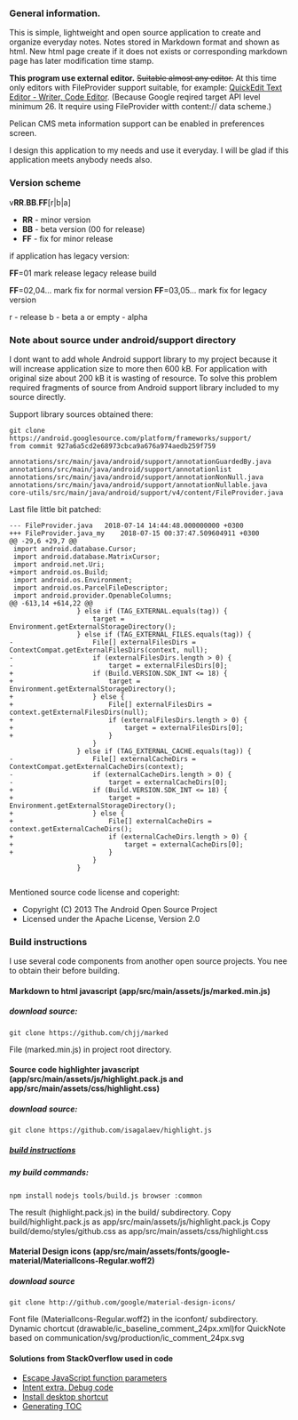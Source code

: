 
### General information.
This is simple, lightweight and open source application to create and organize everyday notes. Notes stored in Markdown format and shown as html. New html page create if it does not exists or corresponding markdown page has later modification time stamp.

**This program use external editor.** ~~Suitable almost any editor.~~
At this time only editors with FileProvider support suitable, for example: [QuickEdit Text Editor - Writer, Code Editor](https://play.google.com/store/apps/details?id=com.rhmsoft.edit). (Because Google reqired target API level minimum 26. It require using FileProvider witth content:// data scheme.)

Pelican CMS meta information support can be enabled in preferences screen.

I design this application to my needs and use it everyday. I will be glad if this application meets anybody needs also.

### Version scheme

v**RR**.**BB**.**FF**[r|b|a]

* **RR** - minor version
* **BB** - beta version (00 for release)
* **FF** - fix for minor release

if application has legacy version:

**FF**=01 mark release legacy release build

**FF**=02,04... mark fix for normal version
**FF**=03,05... mark fix for legacy version

r - release
b - beta
a or empty - alpha

### Note about source under android/support directory

I dont want to add whole Android support library to my project because it will increase application size to more then 600 kB. For application with original size about 200 kB it is wasting of resource. To solve this problem required fragments of source from Android support library included to my source directly.

Support library sources obtained there:

```
git clone https://android.googlesource.com/platform/frameworks/support/
from commit 927a6a5cd2e68973cbca9a676a974aedb259f759

annotations/src/main/java/android/support/annotationGuardedBy.java
annotations/src/main/java/android/support/annotationlist
annotations/src/main/java/android/support/annotationNonNull.java
annotations/src/main/java/android/support/annotationNullable.java
core-utils/src/main/java/android/support/v4/content/FileProvider.java
```

Last file little bit patched:
```
--- FileProvider.java	2018-07-14 14:44:48.000000000 +0300
+++ FileProvider.java_my	2018-07-15 00:37:47.509604911 +0300
@@ -29,6 +29,7 @@
 import android.database.Cursor;
 import android.database.MatrixCursor;
 import android.net.Uri;
+import android.os.Build;
 import android.os.Environment;
 import android.os.ParcelFileDescriptor;
 import android.provider.OpenableColumns;
@@ -613,14 +614,22 @@
                 } else if (TAG_EXTERNAL.equals(tag)) {
                     target = Environment.getExternalStorageDirectory();
                 } else if (TAG_EXTERNAL_FILES.equals(tag)) {
-                    File[] externalFilesDirs = ContextCompat.getExternalFilesDirs(context, null);
-                    if (externalFilesDirs.length > 0) {
-                        target = externalFilesDirs[0];
+                    if (Build.VERSION.SDK_INT <= 18) {
+                        target = Environment.getExternalStorageDirectory();
+                    } else {
+                        File[] externalFilesDirs = context.getExternalFilesDirs(null);
+                        if (externalFilesDirs.length > 0) {
+                            target = externalFilesDirs[0];
+                        }
                     }
                 } else if (TAG_EXTERNAL_CACHE.equals(tag)) {
-                    File[] externalCacheDirs = ContextCompat.getExternalCacheDirs(context);
-                    if (externalCacheDirs.length > 0) {
-                        target = externalCacheDirs[0];
+                    if (Build.VERSION.SDK_INT <= 18) {
+                        target = Environment.getExternalStorageDirectory();
+                    } else {
+                        File[] externalCacheDirs = context.getExternalCacheDirs();
+                        if (externalCacheDirs.length > 0) {
+                            target = externalCacheDirs[0];
+                        }
                     }
                 }
 
```

Mentioned source code license and coperight: 
 * Copyright (C) 2013 The Android Open Source Project
 * Licensed under the Apache License, Version 2.0

### Build instructions

I use several code components from another open source projects. You nee to obtain their before building.

#### Markdown to html javascript (app/src/main/assets/js/marked.min.js)

##### download source:

`git clone https://github.com/chjj/marked`

File (marked.min.js) in project root directory.

#### Source code highlighter javascript (app/src/main/assets/js/highlight.pack.js and app/src/main/assets/css/highlight.css)

##### download source:

`git clone https://github.com/isagalaev/highlight.js`

##### [build instructions](http://highlightjs.readthedocs.io/en/latest/building-testing.html#building)

##### my build commands:

`npm install`
`nodejs tools/build.js browser :common`

The result (highlight.pack.js) in the build/ subdirectory.
Copy build/highlight.pack.js as app/src/main/assets/js/highlight.pack.js
Copy build/demo/styles/github.css as app/src/main/assets/css/highlight.css

#### Material Design icons (app/src/main/assets/fonts/google-material/MaterialIcons-Regular.woff2)

##### download source

`git clone http://github.com/google/material-design-icons/`

Font file (MaterialIcons-Regular.woff2) in the iconfont/ subdirectory.
Dynamic chortcut (drawable/ic_baseline_comment_24px.xml)for QuickNote based on communication/svg/production/ic_comment_24px.svg

#### Solutions from StackOverflow used in code
* [Escape JavaScript function parameters](https://stackoverflow.com/a/23224442)
* [Intent extra. Debug code](https://stackoverflow.com/a/15074150)
* [Install desktop shortcut](https://stackoverflow.com/a/16873257)
* [Generating TOC](https://stackoverflow.com/q/28792557)
 
